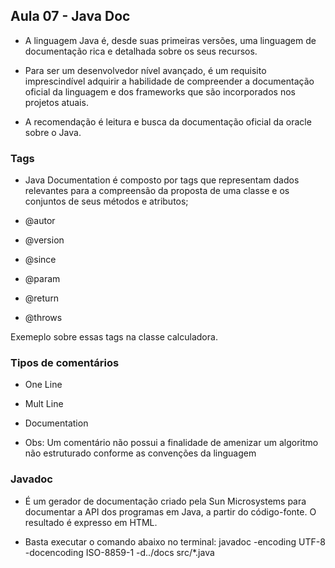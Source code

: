## Aula 07 - Java Doc
- A linguagem Java é, desde suas primeiras versões, uma linguagem de documentação rica e detalhada sobre os seus recursos.

- Para ser um desenvolvedor nível avançado, é um requisito imprescindível adquirir a habilidade de compreender a documentação oficial da linguagem e dos frameworks que são incorporados nos projetos atuais.
 
- A recomendação é leitura e busca da documentação oficial da oracle sobre o Java.

### Tags
- Java Documentation é composto por tags que representam dados relevantes para a compreensão da proposta de uma classe e os conjuntos de seus métodos e atributos;

- @autor
- @version
- @since
- @param
- @return
- @throws

Exemeplo sobre essas tags na classe calculadora.

### Tipos de comentários
- One Line
- Mult Line
- Documentation

- Obs: Um comentário não possui a finalidade de amenizar um algoritmo não estruturado conforme as convenções da linguagem
 
 ### Javadoc
 - É um gerador de documentação criado pela Sun Microsystems para documentar a API dos programas em Java, a partir do código-fonte. O resultado é expresso em HTML.

 - Basta executar o comando abaixo no terminal:
 javadoc -encoding UTF-8 -docencoding ISO-8859-1 -d../docs src/*.java